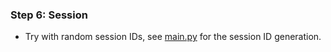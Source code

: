 ### Step 6: Session

- Try with random session IDs, see [main.py](./steps/6-sessions/main.py#L395) for the session ID generation.
